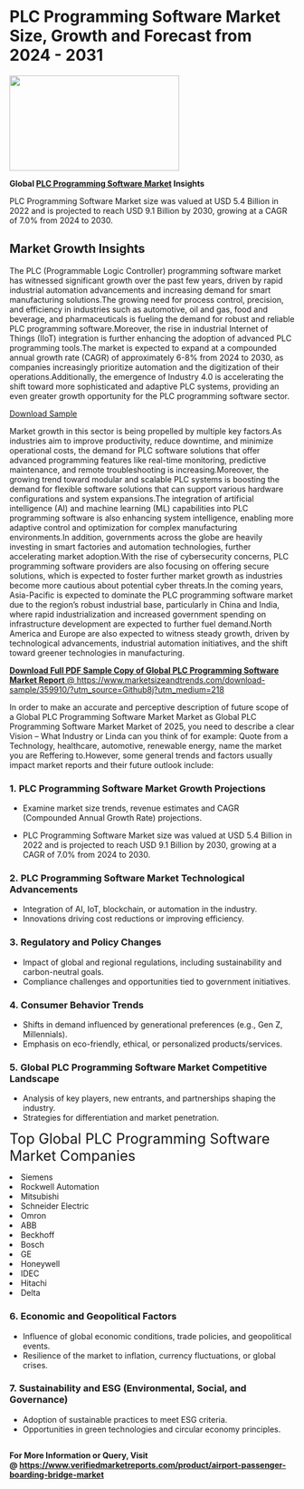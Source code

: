 <H1>PLC Programming Software Market Size, Growth and Forecast from 2024 - 2031</H1><img class="aligncenter size-medium wp-image-584254" src="https://thirdeyenews.in/wp-content/uploads/2024/09/Global-Market-Research-300x168.jpeg" alt="" width="300" height="168" /><p><strong>Global&nbsp;<a href="https://www.marketsizeandtrends.com/download-sample/359910/?utm_source=Github8j?utm_medium=218">PLC Programming Software Market</a> Insights</strong></p><p>PLC Programming Software Market size was valued at USD 5.4 Billion in 2022 and is projected to reach USD 9.1 Billion by 2030, growing at a CAGR of 7.0% from 2024 to 2030.</p><p><h2>Market Growth Insights</h2> <p>The PLC (Programmable Logic Controller) programming software market has witnessed significant growth over the past few years, driven by rapid industrial automation advancements and increasing demand for smart manufacturing solutions.The growing need for process control, precision, and efficiency in industries such as automotive, oil and gas, food and beverage, and pharmaceuticals is fueling the demand for robust and reliable PLC programming software.Moreover, the rise in industrial Internet of Things (IIoT) integration is further enhancing the adoption of advanced PLC programming tools.The market is expected to expand at a compounded annual growth rate (CAGR) of approximately 6-8% from 2024 to 2030, as companies increasingly prioritize automation and the digitization of their operations.Additionally, the emergence of Industry 4.0 is accelerating the shift toward more sophisticated and adaptive PLC systems, providing an even greater growth opportunity for the PLC programming software sector.</p> <p><a href="#">Download Sample</a></p> <p>Market growth in this sector is being propelled by multiple key factors.As industries aim to improve productivity, reduce downtime, and minimize operational costs, the demand for PLC software solutions that offer advanced programming features like real-time monitoring, predictive maintenance, and remote troubleshooting is increasing.Moreover, the growing trend toward modular and scalable PLC systems is boosting the demand for flexible software solutions that can support various hardware configurations and system expansions.The integration of artificial intelligence (AI) and machine learning (ML) capabilities into PLC programming software is also enhancing system intelligence, enabling more adaptive control and optimization for complex manufacturing environments.In addition, governments across the globe are heavily investing in smart factories and automation technologies, further accelerating market adoption.With the rise of cybersecurity concerns, PLC programming software providers are also focusing on offering secure solutions, which is expected to foster further market growth as industries become more cautious about potential cyber threats.In the coming years, Asia-Pacific is expected to dominate the PLC programming software market due to the region’s robust industrial base, particularly in China and India, where rapid industrialization and increased government spending on infrastructure development are expected to further fuel demand.North America and Europe are also expected to witness steady growth, driven by technological advancements, industrial automation initiatives, and the shift toward greener technologies in manufacturing.<p><a href="#"></p><p><span class=""><strong>Download Full PDF Sample Copy of Global PLC Programming Software Market Report</strong> @ <a href="https://www.marketsizeandtrends.com/download-sample/359910/?utm_source=Github8j?utm_medium=218" target="_blank">https://www.marketsizeandtrends.com/download-sample/359910/?utm_source=Github8j?utm_medium=218</a></span></p><p>In order to make an accurate and perceptive description of future scope of a Global&nbsp;PLC Programming Software Market Market as Global&nbsp;PLC Programming Software Market Market of 2025, you need to describe a clear Vision &ndash; What Industry or Linda can you think of for example: Quote from a Technology, healthcare, automotive, renewable energy, name the market you are Reffering to.However, some general trends and factors usually impact market reports and their future outlook include:</p><h3>1.&nbsp;<strong>PLC Programming Software Market Growth Projections</strong></h3><ul><li>Examine market size trends, revenue estimates and CAGR (Compounded Annual Growth Rate) projections.</li><li><p>PLC Programming Software Market size was valued at USD 5.4 Billion in 2022 and is projected to reach USD 9.1 Billion by 2030, growing at a CAGR of 7.0% from 2024 to 2030.</p></li></ul><h3>2.&nbsp;<strong>PLC Programming Software Market Technological Advancements</strong></h3><ul><li>Integration of AI, IoT, blockchain, or automation in the industry.</li><li>Innovations driving cost reductions or improving efficiency.</li></ul><h3>3.&nbsp;<strong>Regulatory and Policy Changes</strong></h3><ul><li>Impact of global and regional regulations, including sustainability and carbon-neutral goals.</li><li>Compliance challenges and opportunities tied to government initiatives.</li></ul><h3>4.&nbsp;<strong>Consumer Behavior Trends</strong></h3><ul><li>Shifts in demand influenced by generational preferences (e.g., Gen Z, Millennials).</li><li>Emphasis on eco-friendly, ethical, or personalized products/services.</li></ul><h3>5.&nbsp;<strong>Global PLC Programming Software Market Competitive Landscape</strong></h3><ul><li>Analysis of key players, new entrants, and partnerships shaping the industry.</li><li>Strategies for differentiation and market penetration.</li></ul><p data-pm-slice="1 1 []"><span style="color: inherit; font-family: inherit; font-size: 25px;">Top Global PLC Programming Software Market Companies</span></p><div class="" data-test-id=""><p><li>Siemens</li><li> Rockwell Automation</li><li> Mitsubishi</li><li> Schneider Electric</li><li> Omron</li><li> ABB</li><li> Beckhoff</li><li> Bosch</li><li> GE</li><li> Honeywell</li><li> IDEC</li><li> Hitachi</li><li> Delta</li></p></div><h3>6.&nbsp;<strong>Economic and Geopolitical Factors</strong></h3><ul><li>Influence of global economic conditions, trade policies, and geopolitical events.</li><li>Resilience of the market to inflation, currency fluctuations, or global crises.</li></ul><h3>7.&nbsp;<strong>Sustainability and ESG (Environmental, Social, and Governance)</strong></h3><ul><li>Adoption of sustainable practices to meet ESG criteria.</li><li>Opportunities in green technologies and circular economy principles.</li></ul><h2><strong style="font-size: 14px;">For More Information or Query, Visit @&nbsp;</strong><a style="background-color: #ffffff; font-size: 14px;" href="https://www.marketsizeandtrends.com/report/plc-programming-software-market/" target="_blank">https://www.verifiedmarketreports.com/product/airport-passenger-boarding-bridge-market</a></h2>